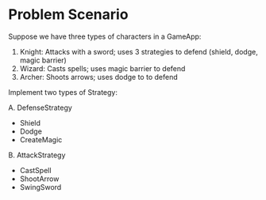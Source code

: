 # Problem Scenario

Suppose we have three types of characters in a GameApp:

1. Knight: Attacks with a sword; uses 3 strategies to defend (shield, dodge, magic barrier)
2. Wizard: Casts spells; uses magic barrier to defend
3. Archer: Shoots arrows; uses dodge to to defend

Implement two types of Strategy:

A. DefenseStrategy
- Shield
- Dodge
- CreateMagic

B. AttackStrategy
- CastSpell
- ShootArrow
- SwingSword 
